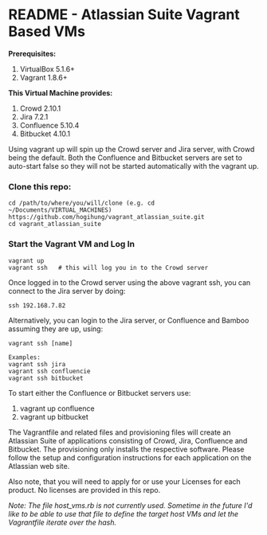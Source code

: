 # README - Atlassian Suite Vagrant Based VMs

**Prerequisites:**

  1. VirtualBox 5.1.6+
  2. Vagrant 1.8.6+


**This Virtual Machine provides:**

  1.  Crowd 2.10.1
  2.  Jira 7.2.1 
  3.  Confluence 5.10.4
  4.  Bitbucket  4.10.1


Using vagrant up will spin up the Crowd server and Jira server, with Crowd being 
the default.  Both the Confluence and Bitbucket servers are set to auto-start
false so they will not be started automatically with the vagrant up.


### Clone this repo:

```
cd /path/to/where/you/will/clone (e.g. cd ~/Documents/VIRTUAL_MACHINES)
https://github.com/hogihung/vagrant_atlassian_suite.git
cd vagrant_atlassian_suite
```

### Start the Vagrant VM and Log In

```
vagrant up
vagrant ssh   # this will log you in to the Crowd server
```

Once logged in to the Crowd server using the above vagrant ssh, you can connect
to the Jira server by doing:

```
ssh 192.168.7.82
```

Alternatively, you can login to the Jira server, or Confluence and Bamboo
assuming they are up, using:

```
vagrant ssh [name]

Examples:
vagrant ssh jira
vagrant ssh confluencie
vagrant ssh bitbucket
```


To start either the Confluence or Bitbucket servers use:

  1.  vagrant up confluence
  2.  vagrant up bitbucket


The Vagrantfile and related files and provisioning files will create an Atlassian
Suite of applications consisting of Crowd, Jira, Confluence and Bitbucket.  The
provisioning only installs the respective software.  Please follow the setup and
configuration instructions for each application on the Atlassian web site.

Also note, that you will need to apply for or use your Licenses for each product.
No licenses are provided in this repo.


*Note:  The file host_vms.rb is not currently used.  Sometime in the future I'd 
       like to be able to use that file to define the target host VMs and let
       the Vagrantfile iterate over the hash.*
